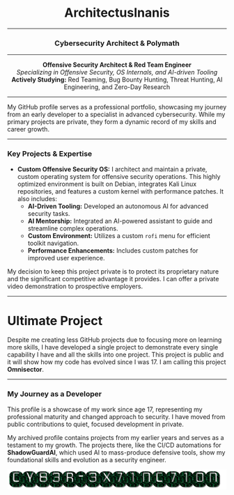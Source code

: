 <h1 align="center">ArchitectusInanis</h1>

---

<h3 align="center">Cybersecurity Architect & Polymath</h3>

---

<p align="center">
  <strong>Offensive Security Architect & Red Team Engineer</strong><br>
  <em>Specializing in Offensive Security, OS Internals, and AI-driven Tooling</em><br>
  <strong>Actively Studying:</strong> Red Teaming, Bug Bounty Hunting, Threat Hunting, AI Engineering, and Zero-Day Research
</p>

---

My GitHub profile serves as a professional portfolio, showcasing my journey from an early developer to a specialist in advanced cybersecurity. While my primary projects are private, they form a dynamic record of my skills and career growth.

---

### Key Projects & Expertise

* **Custom Offensive Security OS:** I architect and maintain a private, custom operating system for offensive security operations. This highly optimized environment is built on Debian, integrates Kali Linux repositories, and features a custom kernel with performance patches. It also includes:
    * **AI-Driven Tooling:** Developed an autonomous AI for advanced security tasks.
    * **AI Mentorship:** Integrated an AI-powered assistant to guide and streamline complex operations.
    * **Custom Environment:** Utilizes a custom `rofi` menu for efficient toolkit navigation.
    * **Performance Enhancements:** Includes custom patches for improved user experience.

My decision to keep this project private is to protect its proprietary nature and the significant competitive advantage it provides. I can offer a private video demonstration to prospective employers.

---

# Ultimate Project

Despite me creating less GitHub projects due to focusing more on learning more skills, I have developed a single project to demonstrate every single capability I have and all the skills into one project. This project is public and it will show how my code has evolved since I was 17. I am calling this project **Omnisector**.

---

### My Journey as a Developer

This profile is a showcase of my work since age 17, representing my professional maturity and changed approach to security. I have moved from public contributions to quiet, focused development in private.

My archived profile contains projects from my earlier years and serves as a testament to my growth. The projects there, like the CI/CD automations for **ShadowGuardAI**, which used AI to mass-produce defensive tools, show my foundational skills and evolution as a security engineer.

<p align="center">
  <a href="https://github.com/CY83R-3X71NC710N" target="_blank" rel="noopener noreferrer">
    <img src="cy83r-3x71nc710n-text.gif" alt="CY83R-3X71NC710N Archive">
  </a>
</p>
